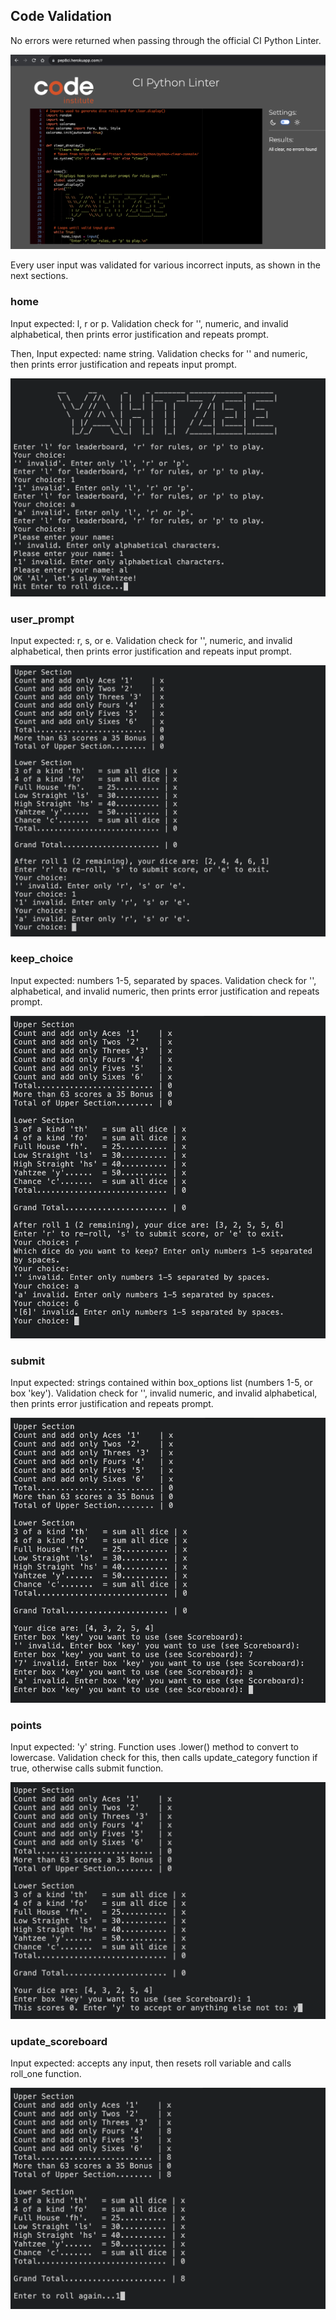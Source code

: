 ## Code Validation

No errors were returned when passing through the official CI Python Linter.

![CI Python Linter](/docs/testing/linted.png)

Every user input was validated for various incorrect inputs, as shown in the next sections.

### home

Input expected: l, r or p. Validation check for '', numeric, and invalid alphabetical, then prints error justification and repeats prompt.

Then, Input expected: name string. Validation checks for '' and numeric, then prints error justification and repeats input prompt.

![home validation](/docs/testing/home.png)

### user_prompt

Input expected: r, s, or e. Validation check for '', numeric, and invalid alphabetical, then prints error justification and repeats input prompt.

![user_prompt validation](/docs/testing/user_prompt.png)

### keep_choice

Input expected: numbers 1-5, separated by spaces. Validation check for '', alphabetical, and invalid numeric, then prints error justification and repeats prompt.

![keep_choice validation](/docs/testing/keep_choice.png)

### submit

Input expected: strings contained within box_options list (numbers 1-5, or box 'key'). Validation check for '', invalid numeric, and invalid alphabetical, then prints error justification and repeats prompt.

![submit validation](/docs/testing/submit.png)

### points

Input expected: 'y' string. Function uses .lower() method to convert to lowercase. Validation check for this, then calls update_category function if true, otherwise calls submit function.

![points validation](/docs/testing/points.png)

### update_scoreboard

Input expected: accepts any input, then resets roll variable and calls roll_one function.

![update_scoreboard validation](/docs/testing/update_scoreboard.png)
